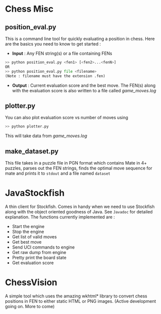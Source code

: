 Chess Misc
==========
position_eval.py
----------------
This is a command line tool for quickly evaluating a position in chess.
Here are the basics you need to know to get started :
* **Input** : Any FEN string(s) or a file containing FENs

```python
>> python position_eval.py <fen1> [<fen2>...<fenN>]
OR
>> python position_eval.py file <filename>
(Note : filename must have the extension .fen)
``` 
* **Output** : Current evaluation score and the best move. The FEN(s) along with the evaluation score is also written to a file called *game_moves.log*

plotter.py
----------
You can also plot evaluation score vs number of moves using
```python
>> python plotter.py
```
This will take data from *game_moves.log*

make_dataset.py
---------------
This file takes in a puzzle file in PGN format which contains Mate in 4+ puzzles, parses out the FEN strings, finds the optimal move sequence for mate and prints it to `stdout` and a file named `dataset`

JavaStockfish
=============
A thin client for Stockfish. Comes in handy when we need to use Stockfish along with the object oriented goodness of Java. See `Javadoc` for detailed explanation. The functions currently implemented are :
* Start the engine
* Stop the engine
* Get list of valid moves
* Get best move
* Send UCI commands to engine
* Get raw dump from engine
* Pretty print the board state
* Get evaluation score

ChessVision
===========
A simple tool which uses the amazing wkhtml* library to convert chess positions in FEN to either static HTML or PNG images. (Active development going on. More to come)
